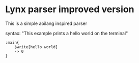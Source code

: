 # Lynx parser improved version

This is a simple aoilang inspired parser

syntax:
"This example prints a hello world on the terminal"
```
:main{
    $write[hello world]
    -> 0
}
```